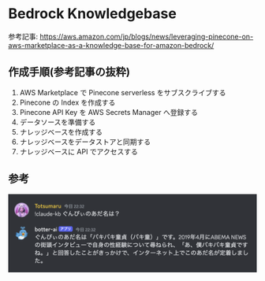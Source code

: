 # Bedrock Knowledgebase

参考記事: https://aws.amazon.com/jp/blogs/news/leveraging-pinecone-on-aws-marketplace-as-a-knowledge-base-for-amazon-bedrock/

## 作成手順(参考記事の抜粋)

1. AWS Marketplace で Pinecone serverless をサブスクライブする
2. Pinecone の Index を作成する
3. Pinecone API Key を AWS Secrets Manager へ登録する
4. データソースを準備する
5. ナレッジベースを作成する
6. ナレッジベースをデータストアと同期する
7. ナレッジベースに API でアクセスする

## 参考

![](../../doc/images/knowledgebase_1.png)